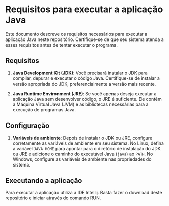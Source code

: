 # Requisitos para executar a aplicação Java

Este documento descreve os requisitos necessários para executar a aplicação Java neste repositório. Certifique-se de que seu sistema atenda a esses requisitos antes de tentar executar o programa.

## Requisitos

1. **Java Development Kit (JDK)**: Você precisará instalar o JDK para compilar, depurar e executar o código Java. Certifique-se de instalar a versão apropriada do JDK, preferencialmente a versão mais recente.

2. **Java Runtime Environment (JRE)**: Se você apenas deseja executar a aplicação Java sem desenvolver código, o JRE é suficiente. Ele contém a Máquina Virtual Java (JVM) e as bibliotecas necessárias para a execução de programas Java.

## Configuração

1. **Variáveis de ambiente**: Depois de instalar o JDK ou JRE, configure corretamente as variáveis de ambiente em seu sistema. No Linux, defina a variável `JAVA_HOME` para apontar para o diretório de instalação do JDK ou JRE e adicione o caminho do executável Java (`java`) ao `PATH`. No Windows, configure as variáveis de ambiente nas propriedades do sistema.

## Executando a aplicação
Para executar a aplicação utiliza a IDE Intellij. Basta fazer o download deste repositório e iniciar através do comando RUN.
